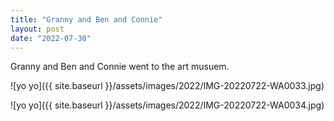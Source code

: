 ```yaml
---
title: "Granny and Ben and Connie"
layout: post
date: "2022-07-30"
---
```


Granny and Ben and Connie went to the art musuem.

![yo yo]({{ site.baseurl }}/assets/images/2022/IMG-20220722-WA0033.jpg)

![yo yo]({{ site.baseurl }}/assets/images/2022/IMG-20220722-WA0034.jpg)
